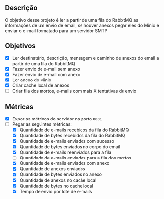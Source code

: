 ## Descrição
O objetivo desse projeto é ler a partir de uma fila do RabbitMQ as informações de um envio de email, se houver anexos pegar eles do Minio e enviar o e-mail formatado para um servidor SMTP

## Objetivos
- [x] Ler destinatário, descrição, mensagem e caminho de anexos do email a partir de uma fila do RabbitMQ
- [x] Fazer envio de e-mail sem anexo
- [x] Fazer envio de e-mail com anexo
- [x] Ler anexo do Minio
- [x] Criar cache local de anexos
- [ ] Criar fila dos mortos, e-mails com mais X tentativas de envio

## Métricas
- [x] Expor as métricas do servidor na porta `8001`
- [ ] Pegar as seguintes métricas:
  - [x] Quantidade de e-mails recebidos da fila do RabbitMQ
  - [x] Quantidade de bytes recebidos da fila do RabbitMQ
  - [x] Quantidade de e-mails enviados com sucesso
  - [x] Quantidade de bytes enviados no corpo do email
  - [x] Quantidade de e-mails reenviados para a fila
  - [ ] Quantidade de e-mails enviados para a fila dos mortos
  - [x] Quantidade de e-mails enviados com anexo
  - [x] Quantidade de anexos enviados 
  - [x] Quantidade de bytes enviados no anexo
  - [x] Quantidade de anexos no cache local
  - [x] Quantidade de bytes no cache local
  - [x] Tempo de envio por lote de e-mails
